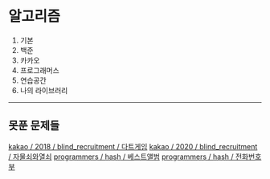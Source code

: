 # 알고리즘
1. 기본 
2. 백준
2. 카카오
3. 프로그래머스
4. 연습공간
5. 나의 라이브러리

---
## 못푼 문제들
[kakao / 2018 / blind_recruitment / 다트게임](https://programmers.co.kr/learn/courses/30/lessons/17682)
[kakao / 2020 / blind_recruitment / 자물쇠와열쇠](https://programmers.co.kr/learn/courses/30/lessons/60059)
[programmers / hash / 베스트앨범](https://programmers.co.kr/learn/courses/30/lessons/42579)
[programmers / hash / 전화번호부](https://programmers.co.kr/learn/courses/30/lessons/42577)
